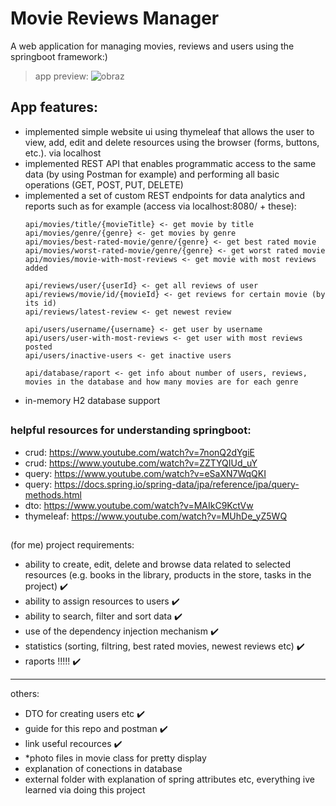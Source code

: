 # Movie Reviews Manager
A web application for managing movies, reviews and users using the springboot framework:)
> app preview:
![obraz](https://github.com/user-attachments/assets/9d286d7f-0aff-4453-8697-42a8cda0d5a8)
## App features:
- implemented simple website ui using thymeleaf that allows the user to view, add, edit and delete resources using the browser (forms, buttons, etc.). via localhost
- implemented REST API that enables programmatic access to the same data (by using Postman for example) and performing all basic operations (GET, POST, PUT, DELETE)
- implemented a set of custom REST endpoints for data analytics and reports such as for example (access via localhost:8080/ + these):
  ```
  api/movies/title/{movieTitle} <- get movie by title
  api/movies/genre/{genre} <- get movies by genre
  api/movies/best-rated-movie/genre/{genre} <- get best rated movie
  api/movies/worst-rated-movie/genre/{genre} <- get worst rated movie
  api/movies/movie-with-most-reviews <- get movie with most reviews added
  ```
  ```
  api/reviews/user/{userId} <- get all reviews of user
  api/reviews/movie/id/{movieId} <- get reviews for certain movie (by its id)
  api/reviews/latest-review <- get newest review
  ```
   ```
  api/users/username/{username} <- get user by username
  api/users/user-with-most-reviews <- get user with most reviews posted
  api/users/inactive-users <- get inactive users
    ```
  ```
  api/database/raport <- get info about number of users, reviews, movies in the database and how many movies are for each genre
  ```
- in-memory H2 database support
  
##
### helpful resources for understanding springboot:
- crud: https://www.youtube.com/watch?v=7nonQ2dYgiE
- crud: https://www.youtube.com/watch?v=ZZTYQIUd_uY
- query: https://www.youtube.com/watch?v=eSaXN7WqQKI
- query: https://docs.spring.io/spring-data/jpa/reference/jpa/query-methods.html
- dto: https://www.youtube.com/watch?v=MAIkC9KctVw
- thymeleaf: https://www.youtube.com/watch?v=MUhDe_yZ5WQ

## 
(for me)
project requirements:
- ability to create, edit, delete and browse data related to
selected resources (e.g. books in the library, products in the store, tasks in
the project) ✔️
- ability to assign resources to users ✔️
- ability to search, filter and sort data ✔️
- use of the dependency injection mechanism ✔️
- statistics (sorting, filtring, best rated movies, newest reviews etc) ✔️
- raports !!!!! ✔️
----- 
others:
- DTO for creating users etc ✔️
- guide for this repo and postman ✔️
- link useful recources ✔️
- *photo files in movie class for pretty display
- explanation of conections in database
- external folder with explanation of spring attributes etc, everything ive learned via doing this project
